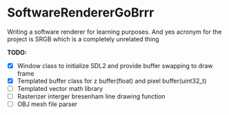 # SoftwareRendererGoBrrr
Writing a software renderer for learning purposes. And yes acronym for the project is SRGB which is a completely unrelated thing


**TODO:**


- [x]  Window class to initialize SDL2 and provide buffer swapping to draw frame
- [x]  Templated buffer class for z buffer(float) and pixel buffer(uint32_t)
- [ ]  Templated vector math library
- [ ]  Rasterizer interger bresenham line drawing function
- [ ]  OBJ mesh file parser
